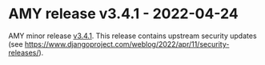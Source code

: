 # AMY release v3.4.1 - 2022-04-24

AMY minor release [v3.4.1][]. This release contains upstream security updates
(see https://www.djangoproject.com/weblog/2022/apr/11/security-releases/).


[v3.4.1]: https://github.com/carpentries/amy/milestone/87
